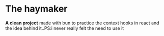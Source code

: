The haymaker
============

**A clean project** made with bun to practice the context hooks in react and the idea behind it..PS:i never really felt the need to use it
